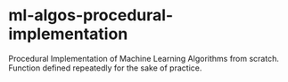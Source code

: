 # ml-algos-procedural-implementation
Procedural Implementation of Machine Learning Algorithms from scratch. Function defined repeatedly for the sake of practice.
